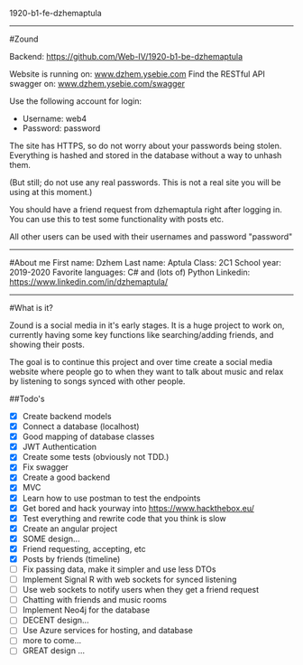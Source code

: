 1920-b1-fe-dzhemaptula

---

#Zound

Backend: https://github.com/Web-IV/1920-b1-be-dzhemaptula

Website is running on: www.dzhem.ysebie.com
Find the RESTful API swagger on: www.dzhem.ysebie.com/swagger

Use the following account for login:

- Username: web4
- Password: password

The site has HTTPS, so do not worry about your passwords being stolen.
Everything is hashed and stored in the database without a way to unhash them.

(But still; do not use any real passwords. This is not a real site you will be using at this moment.)

You should have a friend request from dzhemaptula right after logging in.
You can use this to test some functionality with posts etc.

All other users can be used with their usernames and password "password"

---

#About me
First name: Dzhem
Last name: Aptula
Class: 2C1
School year: 2019-2020
Favorite languages: C# and (lots of) Python
Linkedin: https://www.linkedin.com/in/dzhemaptula/

---

#What is it?

Zound is a social media in it's early stages. It is a huge project to work on, currently having some key functions like searching/adding friends, and showing their posts.

The goal is to continue this project and over time create a social media website where people go to when they want to talk about music and relax by listening to songs synced with other people.

##Todo's

- [x] Create backend models
- [x] Connect a database (localhost)
- [x] Good mapping of database classes
- [x] JWT Authentication
- [x] Create some tests (obviously not TDD.)
- [x] Fix swagger
- [x] Create a good backend
- [x] MVC
- [x] Learn how to use postman to test the endpoints
- [x] Get bored and hack yourway into https://www.hackthebox.eu/
- [x] Test everything and rewrite code that you think is slow
- [x] Create an angular project
- [x] SOME design...
- [x] Friend requesting, accepting, etc
- [x] Posts by friends (timeline)
- [ ] Fix passing data, make it simpler and use less DTOs
- [ ] Implement Signal R with web sockets for synced listening
- [ ] Use web sockets to notify users when they get a friend request
- [ ] Chatting with friends and music rooms
- [ ] Implement Neo4j for the database
- [ ] DECENT design...
- [ ] Use Azure services for hosting, and database
- [ ] more to come...
- [ ] GREAT design ...
